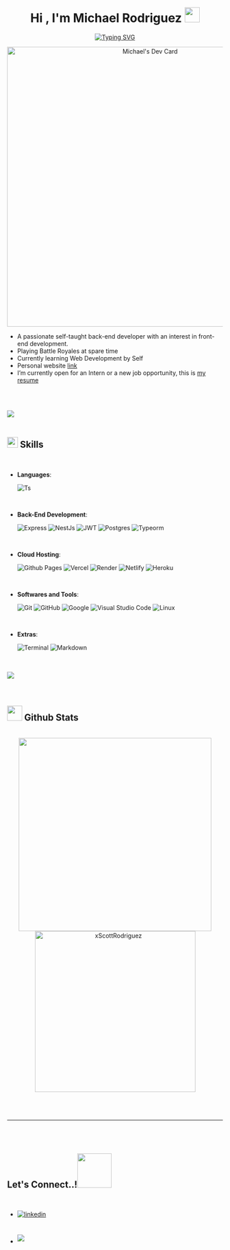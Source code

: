 
<h1 align="center"><b>Hi , I'm Michael Rodriguez </b><img src="https://media.giphy.com/media/hvRJCLFzcasrR4ia7z/giphy.gif" width="35"></h1>

<p align="center">
  <a href="https://git.io/typing-svg"><img src="https://readme-typing-svg.demolab.com?font=Agave+Nerd+Font&pause=1000&color=670CF7&center=true&vCenter=true&width=435&lines=Back-end+Developer+Jr.;love+to+learn+new+stuffs...+%3C3" alt="Typing SVG" /></a>
</p>



<p align="center">
 <a href="https://app.daily.dev/xscottrodriguez"><img src="https://api.daily.dev/devcards/v2/ocue6vVudv66fNV9bI32X.png?r=b2h&type=wide" width="652" alt="Michael's Dev Card"/></a>
</p>


- A passionate self-taught back-end developer with an interest in front-end development. 
- Playing Battle Royales at spare time
- Currently learning Web Development by Self
- Personal website [link](https://xmichael-rodriguez.vercel.app)
- I’m currently open for an Intern or a new job opportunity, this is [my resume](https://drive.google.com/file/d/1LH_EKiJwBknyk32V4UoH_VhX_3EuNW-P/view?usp=drivesd)

<br><br>

<img src="https://user-images.githubusercontent.com/73097560/115834477-dbab4500-a447-11eb-908a-139a6edaec5c.gif"><br><br>

## <img src="https://media2.giphy.com/media/QssGEmpkyEOhBCb7e1/giphy.gif?cid=ecf05e47a0n3gi1bfqntqmob8g9aid1oyj2wr3ds3mg700bl&rid=giphy.gif" width ="25"><b> Skills</b>
<br>

<p align="center">

- **Languages**:
    
    ![Ts](https://img.shields.io/badge/typescript-%23007ACC.svg?style=for-the-badge&logo=typescript&logoColor=white)
<!--     ![Python](https://img.shields.io/badge/Python%20-%2314354C.svg?style=for-the-badge&logo=python&logoColor=white) -->

<br>   
    
- **Back-End Development**:

   ![Express](https://img.shields.io/badge/express.js-%23404d59.svg?style=for-the-badge&logo=express&logoColor=%2361DAFB)
   ![NestJs](https://img.shields.io/badge/nestjs-%23E0234E.svg?style=for-the-badge&logo=nestjs&logoColor=white)
   ![JWT](https://img.shields.io/badge/JWT-black?style=for-the-badge&logo=JSON%20web%20tokens)
  ![Postgres](https://img.shields.io/badge/postgres-%23316192.svg?style=for-the-badge&logo=postgresql&logoColor=white)
  ![Typeorm](https://img.shields.io/badge/Typeorm-%23E0234E?style=for-the-badge&logo=Typeorm&logoColor=white)

<br>

- **Cloud Hosting**:

    ![Github Pages](https://img.shields.io/badge/GitHub%20Pages-%23327FC7.svg?style=for-the-badge&logo=github&logoColor=white)
  	![Vercel](https://img.shields.io/badge/vercel-%23000000.svg?style=for-the-badge&logo=vercel&logoColor=white)
    ![Render](https://img.shields.io/badge/Render-%46E3B7.svg?style=for-the-badge&logo=render&logoColor=white)
    ![Netlify](https://img.shields.io/badge/netlify-%23000000.svg?style=for-the-badge&logo=netlify&logoColor=#00C7B7)
    ![Heroku](https://img.shields.io/badge/heroku-%23430098.svg?style=for-the-badge&logo=heroku&logoColor=white)
    
<br>

- **Softwares and Tools**:

    ![Git](https://img.shields.io/badge/git-%23F05033.svg?style=for-the-badge&logo=git&logoColor=white)
    ![GitHub](https://img.shields.io/badge/github-%23121011.svg?style=for-the-badge&logo=github&logoColor=white)
    ![Google](https://img.shields.io/badge/google-%234285F4.svg?style=for-the-badge&logo=google&logoColor=white)
    ![Visual Studio Code](https://img.shields.io/badge/Visual%20Studio%20Code-0078d7.svg?style=for-the-badge&logo=visual-studio-code&logoColor=white)
    ![Linux](https://img.shields.io/badge/Linux-FCC624?style=for-the-badge&logo=linux&logoColor=black) 

<br>

- **Extras**:

    ![Terminal](https://img.shields.io/badge/Terminal-%23054020?style=for-the-badge&logo=gnu-bash&logoColor=white)
    ![Markdown](https://img.shields.io/badge/markdown-%23000000.svg?style=for-the-badge&logo=markdown&logoColor=white)   


</p>

<br>
<br>
<img src="https://user-images.githubusercontent.com/73097560/115834477-dbab4500-a447-11eb-908a-139a6edaec5c.gif"><br><br>

<br>


## <img src="https://media.giphy.com/media/iY8CRBdQXODJSCERIr/giphy.gif" width="35"><b> Github Stats </b>
<br>

<div align="center">

<a href="https://github.com/xScottRodriguez/">
  <img src="https://github-readme-stats.vercel.app/api?username=xScottRodriguez&include_all_commits=true&count_private=true&show_icons=true&line_height=20&title_color=7A7ADB&icon_color=2234AE&text_color=D3D3D3&bg_color=0,000000,130F40" width="450"/>
  <img src="https://github-readme-stats.vercel.app/api/top-langs?username=xScottRodriguez&show_icons=true&locale=en&layout=compact&line_height=20&title_color=7A7ADB&icon_color=2234AE&text_color=D3D3D3&bg_color=0,000000,130F40" width="375"  alt="xScottRodriguez"/>

</a>
</div>

<br>
<br>
<br>

-----

<br>
<br>

## <b> Let's Connect..!</b><img src="https://github.com/xScottRodriguez/xScottRodriguez/raw/main/assets/mdImages/handshake.gif" width ="80">
<br>
<div align='left'>

<ul>

<li>
<a href="https://linkedin.com/in/xScottRodriguez" target="_blank">
<img src="https://img.shields.io/badge/linkedin:  xMichaelRodriguez-%2300acee.svg?color=405DE6&style=for-the-badge&logo=linkedin&logoColor=white" alt=linkedin style="margin-bottom: 5px;"/>
</a>
</li>

<br>


<br>

<li>
<a href="mailto:scottrodriguez2k@gmail.com" target="_blank">
<img src="https://img.shields.io/badge/gmail:  xMichaelRodriguez-%23EA4335.svg?style=for-the-badge&logo=gmail&logoColor=white" t=mail style="margin-bottom: 5px;" />
</a>
</li>
	
</ul>
</div>
